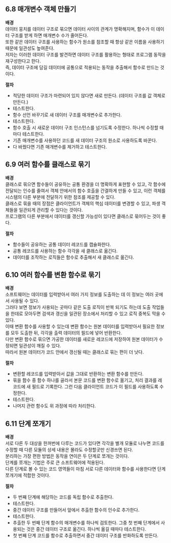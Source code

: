 ## 6.8 매개변수 객체 만들기
**배경**    
데이터 뭉치를 데이터 구조로 묶으면 데이터 사이의 관계가 명확해지며, 함수가 이 데이터 구조를 받게 하면 매개변수 수가 줄어든다.   
또한 같은 데이터 구조를 사용하는 함수가 원소를 참조할 때 항상 같은 이름을 사용하기 때문에 일관성도 높여준다.   
저자는 이러한 데이터 구조를 발견하면 데이터 구조를 활용하는 형태로 프로그램 동작을 재구성한다고 한다.   
즉, 데이터 구조에 담길 데이터에 공통으로 적용되는 동작을 추출해서 함수로 만드는 것이다.   

**절차**   
- 적당한 데이터 구조가 마련되어 있지 않다면 새로 만든다. (데이터 구조를 값 객체로 만든다.)   
- 테스트한다.   
- 함수 선언 바꾸기로 새 데이터 구조를 매개변수로 추가한다.
- 테스트한다. 
- 함수 호출 시 새로운 데이터 구조 인스턴스를 넘기도록 수정한다. 하나씩 수정할 때마다 테스트한다.
- 기존 매개변수를 사용하던 코드를 새 데이터 구조의 원소로 사용하도록 바꾼다.
- 다 바꿨다면 기존 매개변수를 제거하고 테스트한다. 


## 6.9 여러 함수를 클래스로 묶기
**배경**    
클래스로 묶으면 함수들이 공유하는 공통 환경을 더 명확하게 표현할 수 있고, 각 함수에 전달되는 인수를 줄여서 객체 안에서의 함수 호출을 간결하게 만들 수 있고, 이런 객체를 시스템의 다른 부분에 전달하기 위한 참조를 제공할 수 있다.   
클래스로 묶을 때의 장점은 클라이언트가 객체의 핵심 데이터를 변경할 수 있고, 파생 객체들을 일관되게 관리할 수 있다는 것이다.   
프로그램의 다른 부분에서 데이터를 갱신할 가능성이 있다면 클래스로 묶어두는 것이 좋다.   

**절차**   
- 함수들이 공유하는 공통 데이터 레코드를 캡슐화한다.
- 공통 레코드를 사용하는 함수 각각을 새 클래스로 옮긴다.
- 데이터를 조작하는 로직들은 함수로 추출해서 새 클래스로 옮긴다. 


## 6.10 여러 함수를 변환 함수로 묶기
**배경**   
소프트웨어는 데이터를 입력받아서 여러 가지 정보를 도출하는 데 이 정보는 여러 곳에서 사용될 수 있다.   
그러다 보면 정보가 사용되는 곳마다 같은 도출 로직이 반복 되기도 하는데 도출 작업들을 한데로 모아두면 검색과 갱신을 일관된 장소에서 처리할 수 있고 로직 중복도 막을 수 있다.   
이때 변환 함수를 사용할 수 있는데 변환 함수는 원본 데이터를 입력받아서 필요한 정보를 모두 도출한 뒤, 각각을 출력 데이터의 필드에 넣어 반환한다.   
다만 변환 함수로 묶으면 가공한 데이터를 새로운 레코드에 저장하여 원본 데이터가 수정되면 일관성이 깨질 수 있다.   
따라서 원본 데이터가 코드 안에서 갱신될 때는 클래스로 묶는 편이 더 낫다.   

**절차**   
- 변환할 레코드를 입력받아서 값을 그대로 반환하는 변환 함수를 만든다.
- 묶을 함수 중 함수 하나를 골라서 본문 코드를 변환 함수로 옮기고, 처리 결과를 레코드에 새 필드로 기록한다. 그런 다음 클라이언트 코드가 이 필드를 사용하도록 수정한다. 
- 테스트한다.
- 나머지 관련 함수도 위 과정에 따라 처리한다.   


## 6.11 단계 쪼개기
**배경**   
서로 다른 두 대상을 한꺼번에 다루는 코드가 있다면 각각을 별개 모듈로 나누면 코드를 수정할 때 다른 모듈의 상세 내용은 몰라도 수정할곳만 신경쓰면 된다.   
분리하는 가장 편한 방법은 동작을 연이은 두 단계로 쪼개는 것이다.   
단계를 쪼개는 기법은 주로 큰 소프트웨어에 적용된다.   
다른 단계로 볼 수 있는 코드 영역들이 마침 서로 다른 데이터와 함수를 사용한다면 단계 쪼개기에 적합한 것이다.   

**절차**   
- 두 번째 단계에 해당하는 코드를 독립 함수로 추출한다.
- 테스트한다.
- 중간 데이터 구조를 만들어서 앞에서 추출한 함수의 인수로 추가한다.
- 테스트한다.
- 추출한 두 번째 단계 함수의 매개변수를 하나씩 검토한다. 그중 첫 번째 단계에서 사용되는 것은 중간 데이터 구조로 옮긴다. 하나씩 옮길 때마다 테스트한다.
- 첫 번째 단계 코드를 함수로 추출하면서 중간 데이터 구조를 반화하도록 만든다. 

